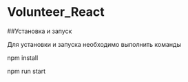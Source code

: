 # Volunteer_React

##Установка и запуск

Для установки и запуска необходимо выполнить команды

npm install

npm run start

